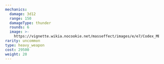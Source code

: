 ```yaml
---
mechanics:
  damage: 3d12
  range: 150
  damageType: thunder
  rounds: 6
  image: >-
    https://vignette.wikia.nocookie.net/masseffect/images/e/e7/Codex_ME2_-_Missile_Launcher.png/revision/latest/scale-to-width-down/200?cb=20140823053914
rarity: uncommon
type: heavy_weapon
cost: 29500
weight: 20
---
```


